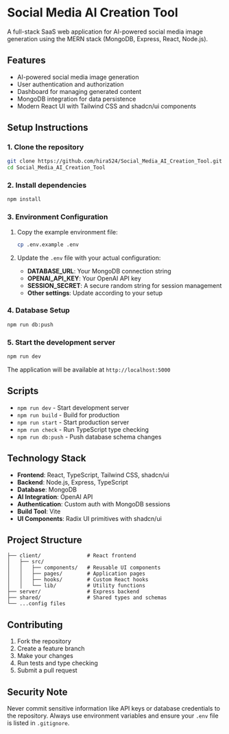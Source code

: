 # Social Media AI Creation Tool

A full-stack SaaS web application for AI-powered social media image generation using the MERN stack (MongoDB, Express, React, Node.js).

## Features

- AI-powered social media image generation
- User authentication and authorization
- Dashboard for managing generated content
- MongoDB integration for data persistence
- Modern React UI with Tailwind CSS and shadcn/ui components

## Setup Instructions

### 1. Clone the repository
```bash
git clone https://github.com/hira524/Social_Media_AI_Creation_Tool.git
cd Social_Media_AI_Creation_Tool
```

### 2. Install dependencies
```bash
npm install
```

### 3. Environment Configuration
1. Copy the example environment file:
   ```bash
   cp .env.example .env
   ```

2. Update the `.env` file with your actual configuration:
   - **DATABASE_URL**: Your MongoDB connection string
   - **OPENAI_API_KEY**: Your OpenAI API key
   - **SESSION_SECRET**: A secure random string for session management
   - **Other settings**: Update according to your setup

### 4. Database Setup
```bash
npm run db:push
```

### 5. Start the development server
```bash
npm run dev
```

The application will be available at `http://localhost:5000`

## Scripts

- `npm run dev` - Start development server
- `npm run build` - Build for production
- `npm run start` - Start production server
- `npm run check` - Run TypeScript type checking
- `npm run db:push` - Push database schema changes

## Technology Stack

- **Frontend**: React, TypeScript, Tailwind CSS, shadcn/ui
- **Backend**: Node.js, Express, TypeScript
- **Database**: MongoDB
- **AI Integration**: OpenAI API
- **Authentication**: Custom auth with MongoDB sessions
- **Build Tool**: Vite
- **UI Components**: Radix UI primitives with shadcn/ui

## Project Structure

```
├── client/               # React frontend
│   ├── src/
│   │   ├── components/   # Reusable UI components
│   │   ├── pages/        # Application pages
│   │   ├── hooks/        # Custom React hooks
│   │   └── lib/          # Utility functions
├── server/               # Express backend
├── shared/               # Shared types and schemas
└── ...config files
```

## Contributing

1. Fork the repository
2. Create a feature branch
3. Make your changes
4. Run tests and type checking
5. Submit a pull request

## Security Note

Never commit sensitive information like API keys or database credentials to the repository. Always use environment variables and ensure your `.env` file is listed in `.gitignore`.
